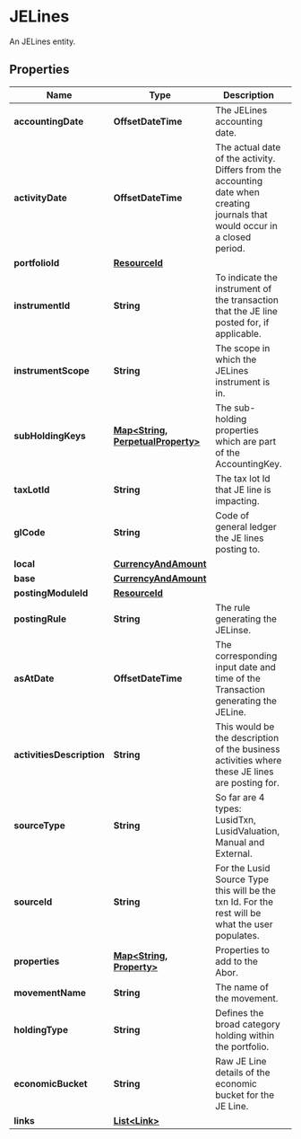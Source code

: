 

# JELines

An JELines entity.

## Properties

Name | Type | Description | Notes
------------ | ------------- | ------------- | -------------
**accountingDate** | **OffsetDateTime** | The JELines accounting date. | 
**activityDate** | **OffsetDateTime** | The actual date of the activity. Differs from the accounting date when creating journals that would occur in a closed period. | 
**portfolioId** | [**ResourceId**](ResourceId.md) |  | 
**instrumentId** | **String** | To indicate the instrument of the transaction that the JE line posted for, if applicable. | 
**instrumentScope** | **String** | The scope in which the JELines instrument is in. | 
**subHoldingKeys** | [**Map&lt;String, PerpetualProperty&gt;**](PerpetualProperty.md) | The sub-holding properties which are part of the AccountingKey. |  [optional]
**taxLotId** | **String** | The tax lot Id that JE line is impacting. | 
**glCode** | **String** | Code of general ledger the JE lines posting to. | 
**local** | [**CurrencyAndAmount**](CurrencyAndAmount.md) |  | 
**base** | [**CurrencyAndAmount**](CurrencyAndAmount.md) |  | 
**postingModuleId** | [**ResourceId**](ResourceId.md) |  | 
**postingRule** | **String** | The rule generating the JELinse. | 
**asAtDate** | **OffsetDateTime** | The corresponding input date and time of the Transaction generating the JELine. | 
**activitiesDescription** | **String** | This would be the description of the business activities where these JE lines are posting for. |  [optional]
**sourceType** | **String** | So far are 4 types: LusidTxn, LusidValuation, Manual and External. | 
**sourceId** | **String** | For the Lusid Source Type this will be the txn Id. For the rest will be what the user populates. | 
**properties** | [**Map&lt;String, Property&gt;**](Property.md) | Properties to add to the Abor. |  [optional]
**movementName** | **String** | The name of the movement. | 
**holdingType** | **String** | Defines the broad category holding within the portfolio. | 
**economicBucket** | **String** | Raw JE Line details of the economic bucket for the JE Line. | 
**links** | [**List&lt;Link&gt;**](Link.md) |  |  [optional]



